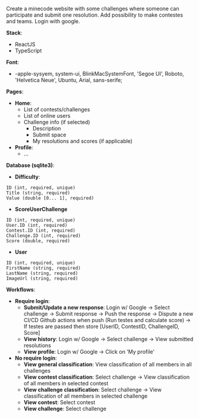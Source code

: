 Create a minecode website with some challenges where someone can participate and submit one resolution.
Add possibility to make contestes and teams.
Login with google.

**Stack**:

  - ReactJS
  - TypeScript

**Font**:

  - -apple-sysyem, system-ui, BlinkMacSystemFont, 'Segoe UI', Roboto, 'Helvetica Neue', Ubuntu, Arial, sans-serife;

**Pages**:

  - **Home**:
    - List of contests/challenges
    - List of online users
    - Challenge info (if selected)
      - Description
      - Submit space
      - My resolutions and scores (if applicable)
  - **Profile**:
    - ...

**Database (sqlite3)**:

  - **Difficulty**:
  ```
  ID (int, required, unique)
  Title (string, required)
  Value (double [0... 1], required)
  ```
  
  - **ScoreUserChallenge**
  ```
  ID (int, required, unique)
  User.ID (int, required)
  Contest.ID (int, required)
  Challenge.ID (int, required)
  Score (double, required)
  ```
  
  - **User**
  ```
  ID (int, required, unique)
  FirstName (string, required)
  LastName (string, required)
  ImageUrl (string, required)
  ```
  
**Workflows**:

  - **Require login**:
    - **Submit/Update a new response**:
    Login w/ Google -> Select challenge -> Submit response -> Push the response -> Dispute a new CI/CD Github actions when push (Run testes and calculate score) -> If testes are passed then store [UserID, ContestID, ChallengeID, Score]
    - **View history**:
    Login w/ Google -> Select challenge -> View submitted resolutions
    - **View profile**:
    Login w/ Google -> Click on 'My profile'
  - **No require login**:
    - **View general classification**:
    View classification of all members in all challenges
    - **View contest classification**:
    Select challenge -> View classification of all members in selected contest
    - **View challenge classification**:
    Select challenge -> View classification of all members in selected challenge
    - **View contest**:
    Select contest
    - **View challenge**:
    Select challenge
    
